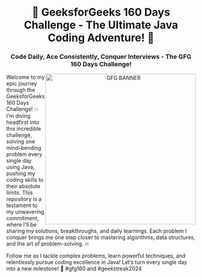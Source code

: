 <h1 align="center">🚀 GeeksforGeeks 160 Days Challenge - The Ultimate Java Coding Adventure! 🌟</h1>
<h3 align="center">Code Daily, Ace Consistently, Conquer Interviews - The GFG 160 Days Challenge!</h3>
<p align="center" alt="coding" />
<img src="https://media.geeksforgeeks.org/wp-content/cdn-uploads/20210420155809/gfg-new-logo.png"
alt="GFG BANNER" style="float: right; width: 400px;" />

Welcome to my epic journey through the GeeksforGeeks 160 Days Challenge! 💥 I'm diving headfirst into this incredible challenge, solving one mind-bending problem every single day using Java, pushing my coding skills to their absolute limits. This repository is a testament to my unwavering commitment, where I'll be sharing my solutions, breakthroughs, and daily learnings. Each problem I conquer brings me one step closer to mastering algorithms, data structures, and the art of problem-solving. 🔥

Follow me as I tackle complex problems, learn powerful techniques, and relentlessly pursue coding excellence in Java! Let’s turn every single day into a new milestone! 🚀  #gfg160 and #geekstreak2024
